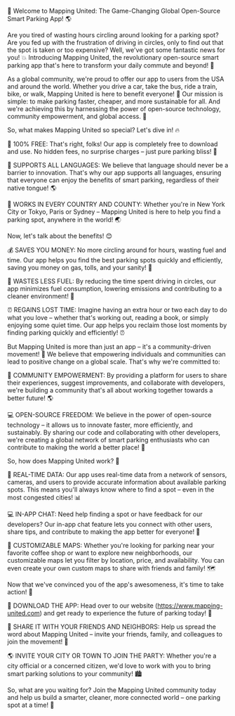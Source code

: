 🚀 Welcome to Mapping United: The Game-Changing Global Open-Source Smart Parking App! 🌎

Are you tired of wasting hours circling around looking for a parking spot? Are you fed up with the frustration of driving in circles, only to find out that the spot is taken or too expensive? Well, we've got some fantastic news for you! 💥 Introducing Mapping United, the revolutionary open-source smart parking app that's here to transform your daily commute and beyond! 🚀

As a global community, we're proud to offer our app to users from the USA and around the world. Whether you drive a car, take the bus, ride a train, bike, or walk, Mapping United is here to benefit everyone! 🌈 Our mission is simple: to make parking faster, cheaper, and more sustainable for all. And we're achieving this by harnessing the power of open-source technology, community empowerment, and global access. 💪

So, what makes Mapping United so special? Let's dive in! 🔥

📍 100% FREE: That's right, folks! Our app is completely free to download and use. No hidden fees, no surprise charges – just pure parking bliss! 🌟

💬 SUPPORTS ALL LANGUAGES: We believe that language should never be a barrier to innovation. That's why our app supports all languages, ensuring that everyone can enjoy the benefits of smart parking, regardless of their native tongue! 🌎

📍 WORKS IN EVERY COUNTRY AND COUNTY: Whether you're in New York City or Tokyo, Paris or Sydney – Mapping United is here to help you find a parking spot, anywhere in the world! 🌏

Now, let's talk about the benefits! 😊

💰 SAVES YOU MONEY: No more circling around for hours, wasting fuel and time. Our app helps you find the best parking spots quickly and efficiently, saving you money on gas, tolls, and your sanity! 💸

🔋 WASTES LESS FUEL: By reducing the time spent driving in circles, our app minimizes fuel consumption, lowering emissions and contributing to a cleaner environment! 🌿

⏰ REGAINS LOST TIME: Imagine having an extra hour or two each day to do what you love – whether that's working out, reading a book, or simply enjoying some quiet time. Our app helps you reclaim those lost moments by finding parking quickly and efficiently! ⏰

But Mapping United is more than just an app – it's a community-driven movement! 🌈 We believe that empowering individuals and communities can lead to positive change on a global scale. That's why we're committed to:

🌟 COMMUNITY EMPOWERMENT: By providing a platform for users to share their experiences, suggest improvements, and collaborate with developers, we're building a community that's all about working together towards a better future! 🌎

💻 OPEN-SOURCE FREEDOM: We believe in the power of open-source technology – it allows us to innovate faster, more efficiently, and sustainably. By sharing our code and collaborating with other developers, we're creating a global network of smart parking enthusiasts who can contribute to making the world a better place! 🌟

So, how does Mapping United work? 🔧

📍 REAL-TIME DATA: Our app uses real-time data from a network of sensors, cameras, and users to provide accurate information about available parking spots. This means you'll always know where to find a spot – even in the most congested cities! 📊

💻 IN-APP CHAT: Need help finding a spot or have feedback for our developers? Our in-app chat feature lets you connect with other users, share tips, and contribute to making the app better for everyone! 💬

📍 CUSTOMIZABLE MAPS: Whether you're looking for parking near your favorite coffee shop or want to explore new neighborhoods, our customizable maps let you filter by location, price, and availability. You can even create your own custom maps to share with friends and family! 🗺️

Now that we've convinced you of the app's awesomeness, it's time to take action! 🎉

📲 DOWNLOAD THE APP: Head over to our website (https://www.mapping-united.com) and get ready to experience the future of parking today! 🚀

💬 SHARE IT WITH YOUR FRIENDS AND NEIGHBORS: Help us spread the word about Mapping United – invite your friends, family, and colleagues to join the movement! 👫

🌎 INVITE YOUR CITY OR TOWN TO JOIN THE PARTY: Whether you're a city official or a concerned citizen, we'd love to work with you to bring smart parking solutions to your community! 🏙️

So, what are you waiting for? Join the Mapping United community today and help us build a smarter, cleaner, more connected world – one parking spot at a time! 🌟